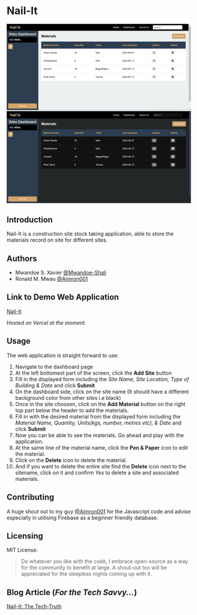 ﻿# Nail-It

![Light Mode](assets/Light-mode.png)  
![Dark Mode](assets/Dark-mode.png)

## Introduction

Nail-It is a construction site stock taking application, able to store the materials record on site for different sites. 

## Authors

* Mwandoe S. Xavier [@Mwandoe-Shali](https://github.com/Mwandoe-Shali)
* Ronald M. Mwau [@Aimron001](https://github.com/Aimron001)

## Link to Demo Web Application

[Nail-It](https://nail-it-sandy.vercel.app/)

*Hosted on Vercel at the moment.*

## Usage

The web application is straight forward to use:

1. Navigate to the dashboard page
2. At the left bottomest part of the screen, click the **Add Site** button
3. Fill in the displayed form including the *Site Name, Site Location, Type of Building & Date* and click **Submit**
4. On the dashboard side, click on the site name (It should have a different background color from other sites i.e black)
5. Once in the site choosen, click on the **Add Material** button on the right top part below the header to add the materials.
6. Fill in with the desired material from the displayed form including the *Material Name, Quantity, Units(kgs, number, metres etc), & Date* and click **Submit**
7. Now you can be able to see the materials. Go ahead and play with the application.
8. At the same line of the material name, click the **Pen & Paper** icon to edit the material. 
9. Click on the **Delete** icon to delete the material.
10. And if you want to delete the entire site find the **Delete** icon next to the sitename, click on it and confirm *Yes* to delete a site and associated materials.

## Contributing

A huge shout out to my guy [@Aimron001](https://github.com/Aimron001) for the Javascript code and advise especially in utilising Firebase as a beginner friendly database.

## Licensing

MIT License:

>Do whatever you like with the code, I embrace open-source as a way for the community to benefit at large. A shout-out too will be appreciated for the sleepless nights coming up with it.

## Blog Article (*For the Tech Savvy...*)

[Nail-It: The Tech-Truth](https://mwandoe.hashnode.dev/nail-it-the-tech-truth)

